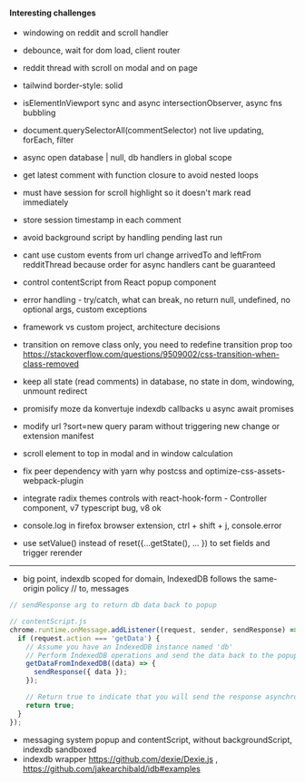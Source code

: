 
#### Interesting challenges

- windowing on reddit and scroll handler
- debounce, wait for dom load, client router
- reddit thread with scroll on modal and on page
- tailwind border-style: solid
- isElementInViewport sync and async intersectionObserver, async fns bubbling
- document.querySelectorAll<HTMLElement>(commentSelector) not live updating, forEach, filter

- async open database | null, db handlers in global scope

- get latest comment with function closure to avoid nested loops

- must have session for scroll highlight so it doesn't mark read immediately
- store session timestamp in each comment

- avoid background script by handling pending last run
- cant use custom events from url change arrivedTo and leftFrom redditThread because order for async handlers cant be guaranteed

- control contentScript from React popup component

- error handling - try/catch, what can break, no return null, undefined, no optional args, custom exceptions
- framework vs custom project, architecture decisions

- transition on remove class only, you need to redefine transition prop too
https://stackoverflow.com/questions/9509002/css-transition-when-class-removed

- keep all state (read comments) in database, no state in dom, windowing, unmount redirect
- promisify moze da konvertuje indexdb callbacks u async await promises

- modify url ?sort=new query param without triggering new change or extension manifest
- scroll element to top in modal and in window calculation

- fix peer dependency with yarn why postcss and optimize-css-assets-webpack-plugin
- integrate radix themes controls with react-hook-form - Controller component, v7 typescript bug, v8 ok

- console.log in firefox browser extension, ctrl + shift + j, console.error
- use setValue() instead of reset({...getState(), ... }) to set fields and trigger rerender

---
- big point, indexdb scoped for domain, IndexedDB follows the same-origin policy // to, messages

```ts
// sendResponse arg to return db data back to popup

// contentScript.js
chrome.runtime.onMessage.addListener((request, sender, sendResponse) => {
  if (request.action === 'getData') {
    // Assume you have an IndexedDB instance named 'db'
    // Perform IndexedDB operations and send the data back to the popup
    getDataFromIndexedDB((data) => {
      sendResponse({ data });
    });

    // Return true to indicate that you will send the response asynchronously
    return true;
  }
});

```
- messaging system popup and contentScript, without backgroundScript, indexdb sandboxed
- indexdb wrapper https://github.com/dexie/Dexie.js , https://github.com/jakearchibald/idb#examples